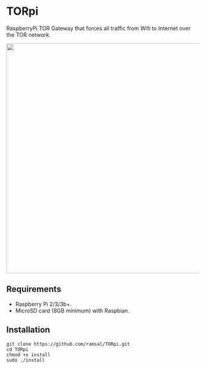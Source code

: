 # TORpi
RaspberryPi TOR Gateway that forces all traffic from Wifi to Internet over the TOR network. 
<p align="center">
<p align="center">
    <img width="600" src="/../master/scheme.png?raw=true"/>
</p>

Requirements
------------
- Raspberry Pi 2/3/3b+.
- MicroSD card (8GB minimum) with Raspbian.

Installation
------------

```
git clone https://github.com/ramsal/TORpi.git
cd TORpi
chmod +x install
sudo ./install
```
